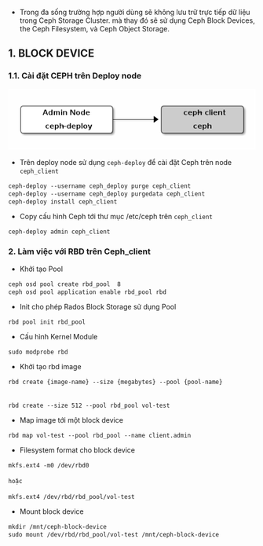 

- Trong đa sống trường hợp người dùng sẽ không lưu trữ trực tiếp dữ liệu trong  Ceph Storage Cluster. mà thay đó sẽ sử dụng Ceph Block Devices, the Ceph Filesystem, và Ceph Object Storage.


## 1. BLOCK DEVICE

### 1.1. Cài đặt CEPH trên Deploy node  
![](images/11.png) 



- Trên deploy node sử dụng `ceph-deploy` để cài đặt Ceph trên node `ceph_client`
```
ceph-deploy --username ceph_deploy purge ceph_client 
ceph-deploy --username ceph_deploy purgedata ceph_client
ceph-deploy install ceph_client

```

- Copy cấu hình Ceph tới thư mục /etc/ceph trên `ceph_client`
```
ceph-deploy admin ceph_client

```



### 2. Làm việc với RBD trên Ceph_client


- Khởi tạo Pool 
```
ceph osd pool create rbd_pool  8
ceph osd pool application enable rbd_pool rbd

```

- Init cho phép Rados Block Storage sử dụng Pool 
```
rbd pool init rbd_pool
```



- Cấu hình Kernel Module 
```
sudo modprobe rbd
```

- Khởi tạo rbd image
```
rbd create {image-name} --size {megabytes} --pool {pool-name}


rbd create --size 512 --pool rbd_pool vol-test

```

- Map image tới một block device 
```
rbd map vol-test --pool rbd_pool --name client.admin 
```

- Filesystem format cho block device 
```
mkfs.ext4 -m0 /dev/rbd0

hoặc 

mkfs.ext4 /dev/rbd/rbd_pool/vol-test

```

- Mount block device 
```
mkdir /mnt/ceph-block-device
sudo mount /dev/rbd/rbd_pool/vol-test /mnt/ceph-block-device

```
